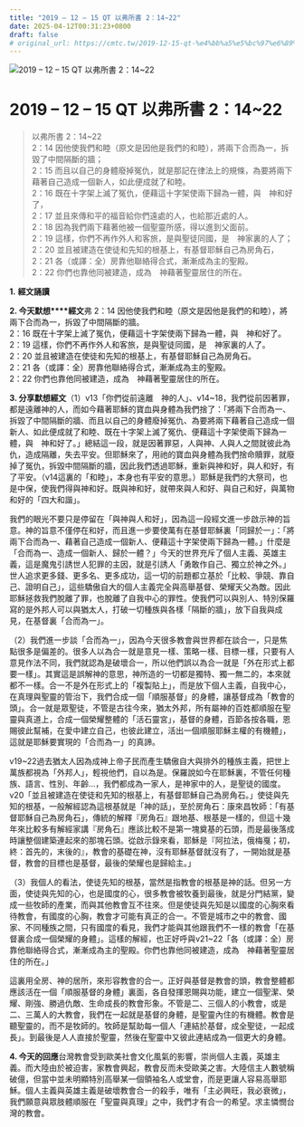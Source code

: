 ```yaml
---
title: "2019 – 12 – 15 QT 以弗所書 2：14~22"
date: 2025-04-12T00:31:23+0800
draft: false
# original_url: https://cmtc.tw/2019-12-15-qt-%e4%bb%a5%e5%bc%97%e6%89%80%e6%9b%b8-2%ef%bc%9a1422
---
```


![2019 – 12 – 15 QT 以弗所書 2：14\~22](/images/qt.jpg   "2019 – 12 – 15 QT 以弗所書 2：14\~22")

# 2019 – 12 – 15 QT 以弗所書 2：14\~22

> 以弗所書 2：14\~22  
> 2：14 因他使我們和睦（原文是因他是我們的和睦），將兩下合而為一，拆毀了中間隔斷的牆；  
> 2：15 而且以自己的身體廢掉冤仇，就是那記在律法上的規條，為要將兩下藉著自己造成一個新人，如此便成就了和睦。  
> 2：16 既在十字架上滅了冤仇，便藉這十字架使兩下歸為一體，與　神和好了，  
> 2：17 並且來傳和平的福音給你們遠處的人，也給那近處的人。  
> 2：18 因為我們兩下藉著他被一個聖靈所感，得以進到父面前。  
> 2：19 這樣，你們不再作外人和客旅，是與聖徒同國，是　神家裏的人了；  
> 2：20 並且被建造在使徒和先知的根基上，有基督耶穌自己為房角石，  
> 2：21 各（或譯：全）房靠他聯絡得合式，漸漸成為主的聖殿。  
> 2：22 你們也靠他同被建造，成為　神藉著聖靈居住的所在。

**1.** **經文誦讀**

**2. 今天默想****經文**弗 2：14 因他使我們和睦（原文是因他是我們的和睦），將兩下合而為一，拆毀了中間隔斷的牆。  
2：16 既在十字架上滅了冤仇，便藉這十字架使兩下歸為一體，與　神和好了。  
2：19 這樣，你們不再作外人和客旅，是與聖徒同國，是　神家裏的人了。  
2：20 並且被建造在使徒和先知的根基上，有基督耶穌自己為房角石。  
2：21 各（或譯：全）房靠他聯絡得合式，漸漸成為主的聖殿。  
2：22 你們也靠他同被建造，成為　神藉著聖靈居住的所在。

**3. 分享默想經文**（1）v13「你們從前遠離　神的人」、v14\~18，我們從前因著罪，都是遠離神的人，而如今藉著耶穌的寶血與身體為我們捨了：「將兩下合而為一、拆毀了中間隔斷的牆、而且以自己的身體廢掉冤仇、為要將兩下藉著自己造成一個新人、如此便成就了和睦、既在十字架上滅了冤仇、便藉這十字架使兩下歸為一體，與　神和好了。」總結這一段，就是因著罪惡，人與神、人與人之間就彼此為仇，造成隔離，失去平安。但耶穌來了，用祂的寶血與身體為我們捨命贖罪，就廢掉了冤仇，拆毀中間隔斷的牆，因此我們透過耶穌，重新與神和好，與人和好，有了平安。（v14這裏的「和睦」，本身也有平安的意思。）耶穌是我們的大祭司，也是中保，使我們得與神和好。既與神和好，就帶來與人和好、與自己和好，與萬物和好的「四大和諧」。

我們的眼光不要只是停留在「與神與人和好」，因為這一段經文進一步啟示神的旨意。神的旨意不僅停在和好，而且進一步要使萬有在基督耶穌裏「同歸於一」：「將兩下合而為一、藉著自己造成一個新人、便藉這十字架使兩下歸為一體。」什麼是「合而為一、造成一個新人、歸於一體？」今天的世界充斥了個人主義、英雄主義，這是魔鬼引誘世人犯罪的主因，就是引誘人「勇敢作自己、獨立於神之外。」世人追求更多錢、更多名、更多成功，這一切的前題都立基於「比較、爭競、靠自己、證明自己」，這些驕傲自大的個人主義完全與高舉基督、榮耀天父為敵。因此耶穌拯救我們脫離了罪，也脫離了自我中心的罪性。使我們可以與別人、特別保羅寫的是外邦人可以與猶太人，打破一切種族與各樣「隔斷的牆」，放下自我與成見，在基督裏「合而為一」。

（2）我們進一步談「合而為一」，因為今天很多教會與世界都在談合一，只是焦點很多是偏差的。很多人以為合一就是意見一樣、策略一樣、目標一樣，只要有人意見作法不同，我們就認為是破壞合一，所以他們誤以為合一就是「外在形式上都要一樣」。其實這是誤解神的意思，神所造的一切都是獨特、獨一無二的，本來就都不一樣。合一不是外在形式上的「複製貼上」，而是放下個人主義，自我中心，在真理與聖靈的管治下，我們合成一個「順服基督」的身體，讓基督成為「教會的頭」。合一就是眾聖徒，不管是古往今來，猶太外邦，所有屬神的百姓都順服在聖靈與真道上，合成一個榮耀整體的「活石靈宮」，基督的身體，百節各按各職，恩賜彼此幫補，在愛中建立自己，也彼此建立，活出一個順服耶穌主權的有機體」，這就是耶穌要實現的「合而為一」的真諦。

v19\~22過去猶太人因為成神上帝子民而產生驕傲自大與排外的種族主義，把世上萬族都視為「外邦人」，輕視他們，自以為是。保羅說如今在耶穌裏，不管任何種族、語言、性別、年齡…，我們都成為一家人，是神家中的人，是聖徒的國度。v20「並且被建造在使徒和先知的根基上，有基督耶穌自己為房角石。」使徒與先知的根基，一般解經認為這根基就是「神的話」，至於房角石：康來昌牧師：「有基督耶穌自己為房角石」，傳統的解釋『房角石』跟地基、根基是一樣的，但這十幾年來比較多有解經家講『房角石』應該比較不是第一塊奠基的石頭，而是最後落成時讓整個建築連起來的那塊石頭。從啟示錄來看，耶穌是『阿拉法，俄梅戛；初，終：首先的，末後的』，教會的基礎在神，沒有耶穌基督就沒有了，一開始就是基督，教會的目標也是基督，最後的榮耀也是歸給主。」

（3）我個人的看法，使徒先知的根基，當然是指教會的根基是神的話。但另一方面，使徒與先知的心，也是國度的心，很多教會被牧養到最後，就是分門結黨，變成一些牧師的產業，而與其他教會互不往來。但是使徒與先知是以國度的心胸來看待教會，有國度的心胸，教會才可能有真正的合一。不管是城市之中的教會、國家、不同種族之間，只有國度的看見，我們才能與其他跟我們不一樣的教會「在基督裏合成一個榮耀的身體」。這樣的解經，也正好呼與v21\~22「各（或譯：全）房靠他聯絡得合式，漸漸成為主的聖殿。你們也靠他同被建造，成為　神藉著聖靈居住的所在。」

這裏用全房、神的居所，來形容教會的合一。正好與基督是教會的頭，教會整體都應該活在一個「順服基督的身體」裏面，各自發揮恩賜與功能，建立一個聖潔、榮耀、剛強、勝過仇敵、生命成長的教會形象。不管是二、三個人的小教會，或是二、三萬人的大教會，我們在一起就是基督的身體，是聖靈內住的有機體。教會是聽聖靈的，而不是牧師的。牧師是幫助每一個人「連結於基督，成全聖徒，一起成長」。到最後是人人直接於聖靈，然後在聖靈中又彼此連結成為一個更大的身體。

**4. 今天的回應**台灣教會受到歐美社會文化風氣的影響，崇尚個人主義，英雄主義。而大陸由於被迫害，家教會興起，教會反而未受歐美之害。大陸信主人數號稱破億，但當中並未明顯特別高舉某一個領袖名人或堂會，而是更讓人容易高舉耶穌。個人主義與英雄主義是破壞教會合一的殺手，唯有「主必興旺，我必衰微」，我們願意與眾肢體順服在「聖靈與真理」之中，我們才有合一的希望。求主憐憫台灣的教會。